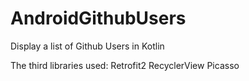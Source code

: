 # AndroidGithubUsers

Display a list of Github Users in Kotlin

The third libraries used:
Retrofit2
RecyclerView
Picasso
